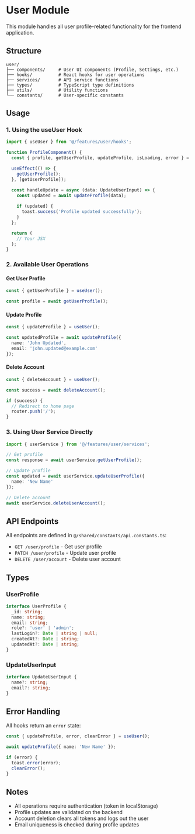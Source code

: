 # User Module

This module handles all user profile-related functionality for the frontend application.

## Structure

```
user/
├── components/     # User UI components (Profile, Settings, etc.)
├── hooks/          # React hooks for user operations
├── services/       # API service functions
├── types/          # TypeScript type definitions
├── utils/          # Utility functions
└── constants/      # User-specific constants
```

## Usage

### 1. Using the useUser Hook

```typescript
import { useUser } from '@/features/user/hooks';

function ProfileComponent() {
  const { profile, getUserProfile, updateProfile, isLoading, error } = useUser();

  useEffect(() => {
    getUserProfile();
  }, [getUserProfile]);

  const handleUpdate = async (data: UpdateUserInput) => {
    const updated = await updateProfile(data);
    
    if (updated) {
      toast.success('Profile updated successfully');
    }
  };

  return (
    // Your JSX
  );
}
```

### 2. Available User Operations

#### Get User Profile
```typescript
const { getUserProfile } = useUser();

const profile = await getUserProfile();
```

#### Update Profile
```typescript
const { updateProfile } = useUser();

const updatedProfile = await updateProfile({
  name: 'John Updated',
  email: 'john.updated@example.com'
});
```

#### Delete Account
```typescript
const { deleteAccount } = useUser();

const success = await deleteAccount();

if (success) {
  // Redirect to home page
  router.push('/');
}
```

### 3. Using User Service Directly

```typescript
import { userService } from '@/features/user/services';

// Get profile
const response = await userService.getUserProfile();

// Update profile
const updated = await userService.updateUserProfile({
  name: 'New Name'
});

// Delete account
await userService.deleteUserAccount();
```

## API Endpoints

All endpoints are defined in `@/shared/constants/api.constants.ts`:

- `GET /user/profile` - Get user profile
- `PATCH /user/profile` - Update user profile
- `DELETE /user/account` - Delete user account

## Types

### UserProfile
```typescript
interface UserProfile {
  _id: string;
  name: string;
  email: string;
  role?: 'user' | 'admin';
  lastLogin?: Date | string | null;
  createdAt?: Date | string;
  updatedAt?: Date | string;
}
```

### UpdateUserInput
```typescript
interface UpdateUserInput {
  name?: string;
  email?: string;
}
```

## Error Handling

All hooks return an `error` state:

```typescript
const { updateProfile, error, clearError } = useUser();

await updateProfile({ name: 'New Name' });

if (error) {
  toast.error(error);
  clearError();
}
```

## Notes

- All operations require authentication (token in localStorage)
- Profile updates are validated on the backend
- Account deletion clears all tokens and logs out the user
- Email uniqueness is checked during profile updates
